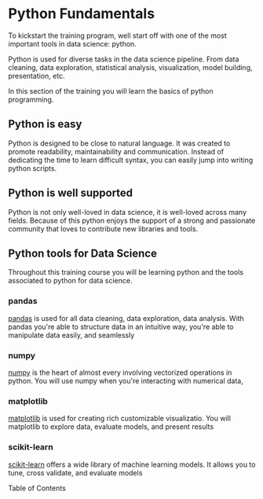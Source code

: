 # Python Fundamentals

To kickstart the training program, well start off with one of the most important tools in data science: python.

Python is used for diverse tasks in the data science pipeline. From data cleaning, data exploration, statistical analysis, visualization, model building, presentation, etc. 

In this section of the training you will learn the basics of python programming. 

## Python is easy

Python is designed to be close to natural language. It was created to promote readability, maintainability and communication. Instead of dedicating the time to learn difficult syntax, you can easily jump into writing python scripts. 

## Python is well supported

Python is not only well-loved in data science, it is well-loved across many fields. Because of this python enjoys the support of a strong and passionate community that loves to contribute new libraries and tools.

## Python tools for Data Science

Throughout this training course you will be learning python and the tools associated to python for data science. 

### pandas

[pandas](https://pandas.pydata.org/) is used for all data cleaning, data exploration, data analysis. With pandas you're able to structure data in an intuitive way, you're able to manipulate data easily, and seamlessly

### numpy

[numpy](https://numpy.org/) is the heart of almost every involving vectorized operations in python. You will use numpy when you're interacting with numerical data,

### matplotlib

[matplotlib](https://matplotlib.org/) is used for creating rich customizable visualizatio. You will matplotlib to explore data, evaluate models, and present results

### scikit-learn

[scikit-learn](https://scikit-learn.org/stable/) offers a wide library of machine learning models. It allows you to tune, cross validate, and evaluate models

Table of Contents

```{tableofcontents}
```
